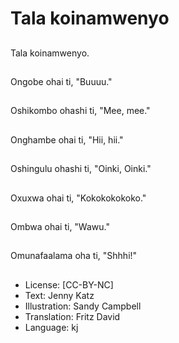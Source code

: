 # Tala koinamwenyo

##
Tala koinamwenyo.

##
Ongobe ohai ti, "Buuuu."

##
Oshikombo ohashi ti, "Mee, mee."

##
Onghambe ohai ti, "Hii, hii."

##
Oshingulu ohashi ti, "Oinki, Oinki."

##
Oxuxwa ohai ti, "Kokokokokoko."

##
Ombwa ohai ti, "Wawu."

##
Omunafaalama oha ti, "Shhhi!"

##
* License: [CC-BY-NC]
* Text: Jenny Katz
* Illustration: Sandy Campbell
* Translation: Fritz David
* Language: kj
